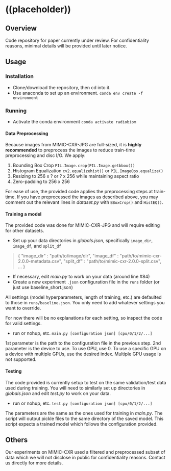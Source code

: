 # ((placeholder))

## Overview
Code repository for paper currently under review.
For confidentiality reasons, minimal details will be provided until later notice.

## Usage
### Installation
- Clone/download the repository, then cd into it.
- Use anaconda to set up an environment.
`conda env create -f environment`

### Running
- Activate the conda environment
`conda activate radiobiom`

#### Data Preprocessing
Because images from MIMIC-CXR-JPG are full-sized, it is **highly recommended** to preprocess the images to reduce train-time preprocessing and disc I/O. 
We apply:
1. Bounding Box Crop `PIL.Image.crop(PIL.Image.getbbox())`
2. Histogram Equalization `cv2.equalizehist()` or `PIL.ImageOps.equalize()`
3. Resizing to 256 x ? or ? x 256 while maintaining aspect ratio
4. Zero-padding to 256 x 256

For ease of use, the provided code applies the preprocessing steps at train-time.
If you have preprocessed the images as described above, you may comment out the relevant lines in *dataset.py* with `BBoxCrop()` and `HistEQ()`.

#### Training a model
The provided code was done for MIMIC-CXR-JPG and will require editing for other datasets.

- Set up your data directories in *globals.json*, specifically `image_dir`, `image_df`, and `split_df`
> {
    "image_dir" : "path/to/image/dir",
    "image_df" : "path/to/mimic-cxr-2.0.0-metadata.csv",
    "split_df" : "path/to/mimic-cxr-2.0.0-split.csv",
    ...
}
- If necessary, edit *main.py* to work on your data (around line #84)
- Create a new experiment `.json` configuration file in the `runs` folder (or just use baseline_short.json)

All settings (model hyperparameters, length of training, etc.) are defaulted to those in `runs/baseline.json`. You only need to add whatever settings you want to override.

For now there will be no explanations for each setting, so inspect the code for valid settings.

- run or nohup, etc. `main.py [configuration json] [cpu/0/1/2/...]`

1st parameter is the path to the configuration file in the previous step.
2nd parameter is the device to use. To use GPU, use 0. To use a specific GPU on a device with multiple GPUs, use the desired index. Multiple GPU usage is not supported.

#### Testing

The code provided is currently setup to test on the same validation/test data used during training.
You will need to similarly set up directories in *globals.json* and edit *test.py* to work on your data.

- run or nohup, etc. `test.py [configuration json] [cpu/0/1/2/...]`

The parameters are the same as the ones used for training in *main.py*.
The script will output pickle files to the same directory of the saved model.
This script expects a trained model which follows the configuration provided.

## Others
Our experiments on MIMIC-CXR used a filtered and preprocessed subset of data which we will not disclose in public for confidentiality reasons.
Contact us directly for more details.
